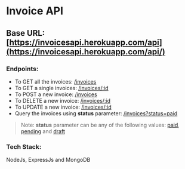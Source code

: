 # Invoice API

## Base URL: [https://invoicesapi.herokuapp.com/api](https://invoicesapi.herokuapp.com/api/)

### Endpoints:
- To GET all the invoices: [/invoices](https://invoicesapi.herokuapp.com/api/invoices)
- To GET a single invoices: [/invoices/:id](https://invoicesapi.herokuapp.com/api/invoices/612e2576367bd99e13c40610)
- To POST a new invoice: [/invoices](https://invoicesapi.herokuapp.com/api/invoices)
- To DELETE a new invoice: [/invoices/:id](https://invoicesapi.herokuapp.com/api/invoices)
- To UPDATE a new invoice: [/invoices/:id](https://invoicesapi.herokuapp.com/api/invoices/)
- Query the invoices using **status** parameter: [/invoices?status=paid](https://invoicesapi.herokuapp.com/api/invoices?status=paid)

> Note: **status** parameter can be any of the following values: [paid](https://invoicesapi.herokuapp.com/api/invoices?status=paid), [pending](https://invoicesapi.herokuapp.com/api/invoices?status=pending) and [draft](https://invoicesapi.herokuapp.com/api/invoices?status=draft)

### Tech Stack:
NodeJs, ExpressJs and MongoDB
